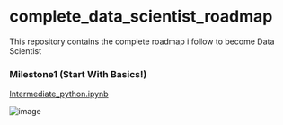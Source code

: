 # complete_data_scientist_roadmap
This repository contains the complete roadmap i follow to become Data Scientist

### Milestone1 (Start With Basics!)
 [Intermediate_python.ipynb](https://github.com/Shrikantpatil2197/Complete_data_scientist_roadmap/blob/main/start_with_basics/Intermediate_python.ipynb)
 
  ![image](https://user-images.githubusercontent.com/37009367/112979957-de7f8680-9176-11eb-9ae3-a0a4bd43e853.png)
